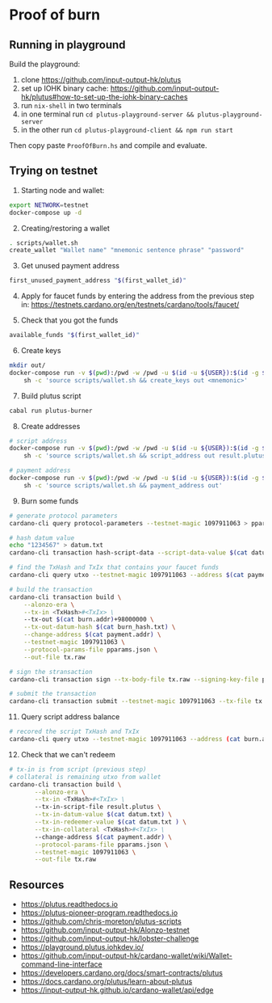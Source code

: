 # Proof of burn

## Running in playground

Build the playground:

1. clone https://github.com/input-output-hk/plutus
2. set up IOHK binary cache: https://github.com/input-output-hk/plutus#how-to-set-up-the-iohk-binary-caches
3. run `nix-shell` in two terminals
4. in one terminal run `cd plutus-playground-server && plutus-playground-server`
5. in the other run `cd plutus-playground-client && npm run start`

Then copy paste `ProofOfBurn.hs` and compile and evaluate.

## Trying on testnet

1. Starting node and wallet:

```sh
export NETWORK=testnet
docker-compose up -d
```

2. Creating/restoring a wallet

```sh
. scripts/wallet.sh
create_wallet "Wallet name" "mnemonic sentence phrase" "password"
```

3. Get unused payment address

```sh
first_unused_payment_address "$(first_wallet_id)"
```

4. Apply for faucet funds by entering the address from the previous step in: https://testnets.cardano.org/en/testnets/cardano/tools/faucet/

5. Check that you got the funds

```sh
available_funds "$(first_wallet_id)"
```

6. Create keys

```sh
mkdir out/
docker-compose run -v $(pwd):/pwd -w /pwd -u $(id -u ${USER}):$(id -g ${USER}) cardano-wallet \
	sh -c 'source scripts/wallet.sh && create_keys out <mnemonic>'
```

7. Build plutus script

```sh
cabal run plutus-burner
```

8. Create addresses

```sh
# script address
docker-compose run -v $(pwd):/pwd -w /pwd -u $(id -u ${USER}):$(id -g ${USER}) cardano-wallet \
	sh -c 'source scripts/wallet.sh && script_address out result.plutus'

# payment address
docker-compose run -v $(pwd):/pwd -w /pwd -u $(id -u ${USER}):$(id -g ${USER}) cardano-wallet \
	sh -c 'source scripts/wallet.sh && payment_address out'
```

9. Burn some funds

```sh
# generate protocol parameters
cardano-cli query protocol-parameters --testnet-magic 1097911063 > pparams.json

# hash datum value
echo "1234567" > datum.txt
cardano-cli transaction hash-script-data --script-data-value $(cat datum.txt) > burn_hash.txt

# find the TxHash and TxIx that contains your faucet funds
cardano-cli query utxo --testnet-magic 1097911063 --address $(cat payment.addr)

# build the transaction
cardano-cli transaction build \
	--alonzo-era \
	--tx-in <TxHash>#<TxIx> \
	--tx-out $(cat burn.addr)+98000000 \
	--tx-out-datum-hash $(cat burn_hash.txt) \
	--change-address $(cat payment.addr) \
	--testnet-magic 1097911063 \
	--protocol-params-file pparams.json \
	--out-file tx.raw

# sign the stransaction
cardano-cli transaction sign --tx-body-file tx.raw --signing-key-file payment.skey --out-file tx.sign

# submit the transaction
cardano-cli transaction submit --testnet-magic 1097911063 --tx-file tx.sign
```

11. Query script address balance

```sh
# recored the script TxHash and TxIx
cardano-cli query utxo --testnet-magic 1097911063 --address (cat burn.addr)
```

12. Check that we can't redeem

```sh
# tx-in is from script (previous step)
# collateral is remaining utxo from wallet
cardano-cli transaction build \
       --alonzo-era \
       --tx-in <TxHash>#<TxIx> \
       --tx-in-script-file result.plutus \
       --tx-in-datum-value $(cat datum.txt) \
       --tx-in-redeemer-value $(cat datum.txt ) \
       --tx-in-collateral <TxHash>#<TxIx> \
       --change-address $(cat payment.addr) \
       --protocol-params-file pparams.json \
       --testnet-magic 1097911063 \
       --out-file tx.raw
```

## Resources

* https://plutus.readthedocs.io
* https://plutus-pioneer-program.readthedocs.io
* https://github.com/chris-moreton/plutus-scripts
* https://github.com/input-output-hk/Alonzo-testnet
* https://github.com/input-output-hk/lobster-challenge
* https://playground.plutus.iohkdev.io/
* https://github.com/input-output-hk/cardano-wallet/wiki/Wallet-command-line-interface
* https://developers.cardano.org/docs/smart-contracts/plutus
* https://docs.cardano.org/plutus/learn-about-plutus
* https://input-output-hk.github.io/cardano-wallet/api/edge
